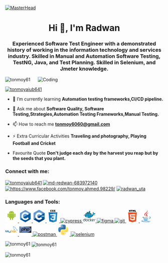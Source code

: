 
[![MasterHead](https://www.lambdatest.com/resources/images/Software-Test-Management.gif)](https://github.com/Tonmoy61)
<h1 align="center">Hi 👋, I'm Radwan</h1>
<h3 align="center">Experienced Software Test Engineer with a demonstrated history of working in the information technology and services industry. Skilled in Manual and Automation Software Testing, TestNG, Java, and Test Planning. Skilled in Selenium, and Jmeter knowledge.</h3>
<img align="right" alt="Coding" width="400" src="https://sagaratechnology.com/blog/wp-content/uploads/2020/09/1_LEH5tUEQReWe8Iu-UEV3Pg.gif">

<p align="left"> <img src="https://komarev.com/ghpvc/?username=tonmoy61&label=Profile%20views&color=0e75b6&style=flat" alt="tonmoy61" /> </p>

<p align="left"> <a href="https://twitter.com/tonmoyaiub641" target="blank"><img src="https://img.shields.io/twitter/follow/tonmoyaiub641?logo=twitter&style=for-the-badge" alt="tonmoyaiub641" /></a> </p>

- 🌱 I’m currently learning **Automation testing frameworks,CI/CD pipeline.**

- 💬 Ask me about **Software Quality, Software Testing,Strategies,Automation Testing Frameworks,Manual Testing.**

- 📫 How to reach me **tonmoy6060@gmail.com**

- ⚡ Extra Curricular Activities  **Traveling and photography, Playing Football and Cricket**
- Favourite Quote **Don't judge each day by the harvest you reap but by the seeds that you plant.**


<h3 align="left">Connect with me:</h3>
<p align="left">
<a href="https://twitter.com/tonmoyaiub641" target="blank"><img align="center" src="https://raw.githubusercontent.com/rahuldkjain/github-profile-readme-generator/master/src/images/icons/Social/twitter.svg" alt="tonmoyaiub641" height="30" width="40" /></a>
<a href="https://linkedin.com/in/md-redwan-683972140" target="blank"><img align="center" src="https://raw.githubusercontent.com/rahuldkjain/github-profile-readme-generator/master/src/images/icons/Social/linked-in-alt.svg" alt="md-redwan-683972140" height="30" width="40" /></a>
<a href="https://fb.com/tonmoy.ahmed.98229/" target="blank"><img align="center" src="https://raw.githubusercontent.com/rahuldkjain/github-profile-readme-generator/master/src/images/icons/Social/facebook.svg" alt="https://www.facebook.com/tonmoy.ahmed.98229/" height="30" width="40" /></a>
<a href="https://instagram.com/radwan_uta" target="blank"><img align="center" src="https://raw.githubusercontent.com/rahuldkjain/github-profile-readme-generator/master/src/images/icons/Social/instagram.svg" alt="radwan_uta" height="30" width="40" /></a>
</p>

<h3 align="left">Languages and Tools:</h3>
<p align="left"> <a href="https://developer.android.com" target="_blank" rel="noreferrer"> <img src="https://raw.githubusercontent.com/devicons/devicon/master/icons/android/android-original-wordmark.svg" alt="android" width="40" height="40"/> </a> <a href="https://www.cprogramming.com/" target="_blank" rel="noreferrer"> <img src="https://raw.githubusercontent.com/devicons/devicon/master/icons/c/c-original.svg" alt="c" width="40" height="40"/> </a> <a href="https://www.w3schools.com/cpp/" target="_blank" rel="noreferrer"> <img src="https://raw.githubusercontent.com/devicons/devicon/master/icons/cplusplus/cplusplus-original.svg" alt="cplusplus" width="40" height="40"/> </a> <a href="https://www.w3schools.com/css/" target="_blank" rel="noreferrer"> <img src="https://raw.githubusercontent.com/devicons/devicon/master/icons/css3/css3-original-wordmark.svg" alt="css3" width="40" height="40"/> </a> <a href="https://www.cypress.io" target="_blank" rel="noreferrer"> <img src="https://raw.githubusercontent.com/simple-icons/simple-icons/6e46ec1fc23b60c8fd0d2f2ff46db82e16dbd75f/icons/cypress.svg" alt="cypress" width="40" height="40"/> </a> <a href="https://www.docker.com/" target="_blank" rel="noreferrer"> <img src="https://raw.githubusercontent.com/devicons/devicon/master/icons/docker/docker-original-wordmark.svg" alt="docker" width="40" height="40"/> </a> <a href="https://www.figma.com/" target="_blank" rel="noreferrer"> <img src="https://www.vectorlogo.zone/logos/figma/figma-icon.svg" alt="figma" width="40" height="40"/> </a> <a href="https://git-scm.com/" target="_blank" rel="noreferrer"> <img src="https://www.vectorlogo.zone/logos/git-scm/git-scm-icon.svg" alt="git" width="40" height="40"/> </a> <a href="https://www.w3.org/html/" target="_blank" rel="noreferrer"> <img src="https://raw.githubusercontent.com/devicons/devicon/master/icons/html5/html5-original-wordmark.svg" alt="html5" width="40" height="40"/> </a> <a href="https://www.java.com" target="_blank" rel="noreferrer"> <img src="https://raw.githubusercontent.com/devicons/devicon/master/icons/java/java-original.svg" alt="java" width="40" height="40"/> </a> <a href="https://www.mysql.com/" target="_blank" rel="noreferrer"> <img src="https://raw.githubusercontent.com/devicons/devicon/master/icons/mysql/mysql-original-wordmark.svg" alt="mysql" width="40" height="40"/> </a> <a href="https://www.php.net" target="_blank" rel="noreferrer"> <img src="https://raw.githubusercontent.com/devicons/devicon/master/icons/php/php-original.svg" alt="php" width="40" height="40"/> </a> <a href="https://postman.com" target="_blank" rel="noreferrer"> <img src="https://www.vectorlogo.zone/logos/getpostman/getpostman-icon.svg" alt="postman" width="40" height="40"/> </a> <a href="https://www.python.org" target="_blank" rel="noreferrer"> <img src="https://raw.githubusercontent.com/devicons/devicon/master/icons/python/python-original.svg" alt="python" width="40" height="40"/> </a> <a href="https://www.selenium.dev" target="_blank" rel="noreferrer"> <img src="https://raw.githubusercontent.com/detain/svg-logos/780f25886640cef088af994181646db2f6b1a3f8/svg/selenium-logo.svg" alt="selenium" width="40" height="40"/> </a> </p>

<p><img align="left" src="https://github-readme-stats.vercel.app/api/top-langs?username=tonmoy61&show_icons=true&locale=en&layout=compact" alt="tonmoy61" /></p>

<p>&nbsp;<img align="center" src="https://github-readme-stats.vercel.app/api?username=tonmoy61&show_icons=true&locale=en" alt="tonmoy61" /></p>

<p><img align="center" src="https://github-readme-streak-stats.herokuapp.com/?user=tonmoy61&" alt="tonmoy61" /></p>



